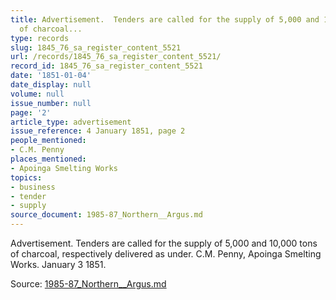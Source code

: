```yaml
---
title: Advertisement.  Tenders are called for the supply of 5,000 and 10,000 tons
  of charcoal...
type: records
slug: 1845_76_sa_register_content_5521
url: /records/1845_76_sa_register_content_5521/
record_id: 1845_76_sa_register_content_5521
date: '1851-01-04'
date_display: null
volume: null
issue_number: null
page: '2'
article_type: advertisement
issue_reference: 4 January 1851, page 2
people_mentioned:
- C.M. Penny
places_mentioned:
- Apoinga Smelting Works
topics:
- business
- tender
- supply
source_document: 1985-87_Northern__Argus.md
---
```


Advertisement.  Tenders are called for the supply of 5,000 and 10,000 tons of charcoal, respectively delivered as under.  C.M. Penny, Apoinga Smelting Works.  January 3 1851.

Source: [1985-87_Northern__Argus.md](/downloads/markdown/1985-87_Northern__Argus.md)
